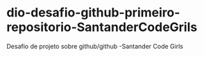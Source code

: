 # dio-desafio-github-primeiro-repositorio-SantanderCodeGrils
Desafio de projeto sobre github/github -Santander Code Girls
